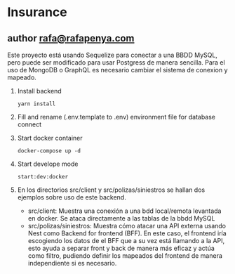 # Insurance

## author rafa@rafapenya.com

Este proyecto está usando Sequelize para conectar a una BBDD MySQL, pero puede ser modificado para usar Postgress de manera sencilla. Para el uso de MongoDB o GraphQL es necesario cambiar el sistema de conexion y mapeado.

1. Install backend

   ```
   yarn install
   ```

2. Fill and rename (.env.template to .env) environment file for database connect

3. Start docker container

   ```
   docker-compose up -d
   ```

4. Start develope mode
   ```
   start:dev:docker
   ```
5. En los directorios src/client y src/polizas/siniestros se hallan dos ejemplos sobre uso de este backend.

   - src/client:
     Muestra una conexión a una bdd local/remota levantada en docker. Se ataca directamente a las tablas de la bbdd MySQL
   - src/polizas/siniestros:
     Muestra cómo atacar una API externa usando Nest como Backend for frontend (BFF). En este caso, el frontend iría escogiendo los datos de el BFF que a su vez está llamando a la API, esto ayuda a separar front y back de manera más eficaz y actúa como filtro, pudiendo definir los mapeados del frontend de manera independiente si es necesario.
